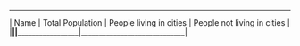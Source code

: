  _____________________________________________________________________________________ 
|     Name | Total Population | People living in cities | People not living in cities |
|__________|__________________|_________________________|_____________________________|